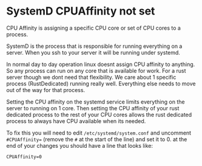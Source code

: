 # SystemD CPUAffinity not set

CPU Affinity is assigning a specific CPU core or set of CPU cores to a process. 

SystemD is the process that is responsible for running everything on a server. When you ssh to your server it will be running under systemd.

In normal day to day operation linux doesnt assign CPU affinity to anything. So any process can run on any core that is available for work. For a rust server though we dont need that flexibility. We care about 1 specific process (RustDedicated) running really well. Everything else needs to move out of the way for that process. 

Setting the CPU affinity on the systemd service limits everything on the server to running on 1 core. Then setting the CPU affinity of your rust dedicated process to the rest of your CPU cores allows the rust dedicated process to always have CPU available when its needed. 

To fix this you will need to edit `/etc/systemd/system.conf` and uncomment `#CPUAffinity=` (remove the `#` at the start of the line) and set it to 0. at the end of your changes you should have a line that looks like:

```
CPUAffinity=0
```
